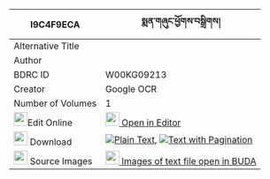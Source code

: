 |I9C4F9ECA|སྨན་གཞུང་ཕྱོགས་བསྒྲིགས། 
| --- | --- 
|Alternative Title |
|Author | 
|BDRC ID | W00KG09213
|Creator | Google OCR
|Number of Volumes| 1
|<img width="25" src="https://img.icons8.com/color/25/000000/edit-property.png">Edit Online| [<img width="25" src="https://avatars.githubusercontent.com/u/45091458?s=200&v=4"> Open in Editor](http://editor.openpecha.org/I9C4F9ECA)
|<img width="25" src="https://img.icons8.com/fluent/48/000000/download-2.png"/>  Download | [![](https://img.icons8.com/color/20/000000/txt.png)Plain Text](https://github.com/Openpecha/I9C4F9ECA/releases/download/v1/menshyung_chok_drik_plain_I9C4F9ECA.zip), [![](https://img.icons8.com/color/20/000000/txt.png)Text with Pagination](https://github.com/Openpecha/I9C4F9ECA/releases/download/v1/menshyung_chok_drik_pages_I9C4F9ECA.zip)
|<img width="25" src="https://img.icons8.com/plasticine/100/000000/pictures-folder.png"/>  Source Images | [<img width="25" src="https://library.bdrc.io/icons/BUDA-small.svg"> Images of text file open in BUDA](https://library.bdrc.io/show/bdr:W00KG09213)
